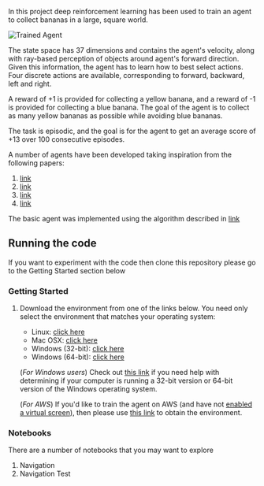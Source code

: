 [//]: # (Image References)

[image1]: https://user-images.githubusercontent.com/10624937/42135619-d90f2f28-7d12-11e8-8823-82b970a54d7e.gif "Trained Agent"

In this project deep reinforcement learning has been used to train an agent to collect bananas in a large, square world.

![Trained Agent][image1]

The state space has 37 dimensions and contains the agent's velocity, along with ray-based perception of objects around agent's forward direction.  Given this information, the agent has to learn how to best select actions.  Four discrete actions are available, corresponding to forward, backward, left and right.

A reward of +1 is provided for collecting a yellow banana, and a reward of -1 is provided for collecting a blue banana.  The goal of the agent is to collect as many yellow bananas as possible while avoiding blue bananas.  

The task is episodic, and the goal is for the agent to get an average score of +13 over 100 consecutive episodes.

A number of agents have been developed taking inspiration from the following papers:

1. [link](https://storage.googleapis.com/deepmind-media/dqn/DQNNaturePaper.pdf "Human-level control through deep reinforcement learning") 
2. [link](https://arxiv.org/pdf/1511.06581.pdf "Dueling Network Architectures for Deep Reinforcement Learning")
3. [link](https://arxiv.org/pdf/1509.06461.pdf "Deep Reinforcement Learning with Double Q-learning")
4. [link](https://arxiv.org/pdf/1511.05952.pdf "Prioritized Experience Replay")

The basic agent was implemented using the algorithm described in [link](https://storage.googleapis.com/deepmind-media/dqn/DQNNaturePaper.pdf "Human-level control through deep reinforcement learning") 

## Running the code
If you want to experiment with the code then clone this repository please go to the Getting Started section below

### Getting Started

1. Download the environment from one of the links below.  You need only select the environment that matches your operating system:
    - Linux: [click here](https://s3-us-west-1.amazonaws.com/udacity-drlnd/P1/Banana/Banana_Linux.zip)
    - Mac OSX: [click here](https://s3-us-west-1.amazonaws.com/udacity-drlnd/P1/Banana/Banana.app.zip)
    - Windows (32-bit): [click here](https://s3-us-west-1.amazonaws.com/udacity-drlnd/P1/Banana/Banana_Windows_x86.zip)
    - Windows (64-bit): [click here](https://s3-us-west-1.amazonaws.com/udacity-drlnd/P1/Banana/Banana_Windows_x86_64.zip)
    
    (_For Windows users_) Check out [this link](https://support.microsoft.com/en-us/help/827218/how-to-determine-whether-a-computer-is-running-a-32-bit-version-or-64) if you need help with determining if your computer is running a 32-bit version or 64-bit version of the Windows operating system.

    (_For AWS_) If you'd like to train the agent on AWS (and have not [enabled a virtual screen](https://github.com/Unity-Technologies/ml-agents/blob/master/docs/Training-on-Amazon-Web-Service.md)), then please use [this link](https://s3-us-west-1.amazonaws.com/udacity-drlnd/P1/Banana/Banana_Linux_NoVis.zip) to obtain the environment.


### Notebooks

There are a number of notebooks that you may want to explore

1. Navigation
2. Navigation Test


